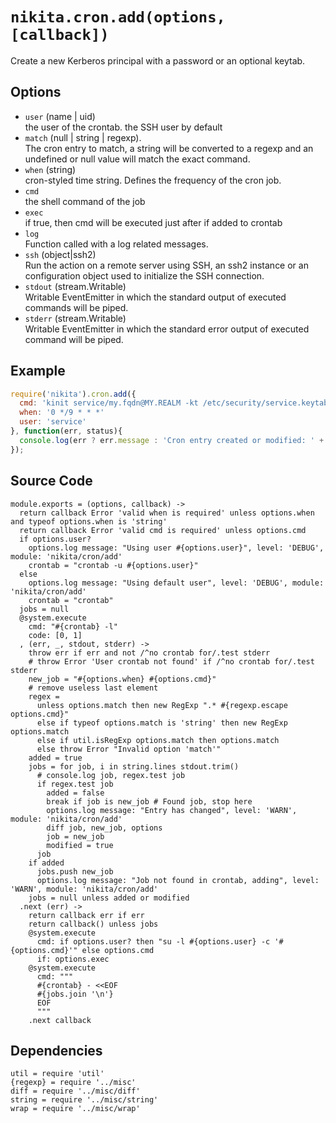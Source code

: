 
# `nikita.cron.add(options, [callback])`

Create a new Kerberos principal with a password or an optional keytab.

## Options

* `user` (name | uid)   
  the user of the crontab. the SSH user by default   
* `match` (null | string | regexp).   
  The cron entry to match, a string will be converted to a regexp and an
  undefined or null value will match the exact command.   
* `when` (string)   
  cron-styled time string. Defines the frequency of the cron job.   
* `cmd`   
  the shell command of the job   
* `exec`   
  if true, then cmd will be executed just after if added to crontab   
* `log`   
  Function called with a log related messages.   
* `ssh` (object|ssh2)   
  Run the action on a remote server using SSH, an ssh2 instance or an
  configuration object used to initialize the SSH connection.   
* `stdout` (stream.Writable)   
  Writable EventEmitter in which the standard output of executed commands will
  be piped.   
* `stderr` (stream.Writable)   
  Writable EventEmitter in which the standard error output of executed command
  will be piped.   

## Example

```js
require('nikita').cron.add({
  cmd: 'kinit service/my.fqdn@MY.REALM -kt /etc/security/service.keytab',
  when: '0 */9 * * *'
  user: 'service'
}, function(err, status){
  console.log(err ? err.message : 'Cron entry created or modified: ' + !!status);
});
```

## Source Code

    module.exports = (options, callback) ->
      return callback Error 'valid when is required' unless options.when and typeof options.when is 'string'
      return callback Error 'valid cmd is required' unless options.cmd
      if options.user?
        options.log message: "Using user #{options.user}", level: 'DEBUG', module: 'nikita/cron/add'
        crontab = "crontab -u #{options.user}"
      else
        options.log message: "Using default user", level: 'DEBUG', module: 'nikita/cron/add'
        crontab = "crontab"
      jobs = null
      @system.execute
        cmd: "#{crontab} -l"
        code: [0, 1]
      , (err, _, stdout, stderr) ->
        throw err if err and not /^no crontab for/.test stderr
        # throw Error 'User crontab not found' if /^no crontab for/.test stderr
        new_job = "#{options.when} #{options.cmd}"
        # remove useless last element
        regex =
          unless options.match then new RegExp ".* #{regexp.escape options.cmd}"
          else if typeof options.match is 'string' then new RegExp options.match
          else if util.isRegExp options.match then options.match
          else throw Error "Invalid option 'match'"
        added = true
        jobs = for job, i in string.lines stdout.trim()
          # console.log job, regex.test job
          if regex.test job
            added = false
            break if job is new_job # Found job, stop here
            options.log message: "Entry has changed", level: 'WARN', module: 'nikita/cron/add'
            diff job, new_job, options
            job = new_job
            modified = true
          job
        if added
          jobs.push new_job
          options.log message: "Job not found in crontab, adding", level: 'WARN', module: 'nikita/cron/add'
        jobs = null unless added or modified
      .next (err) ->
        return callback err if err
        return callback() unless jobs
        @system.execute
          cmd: if options.user? then "su -l #{options.user} -c '#{options.cmd}'" else options.cmd
          if: options.exec
        @system.execute
          cmd: """
          #{crontab} - <<EOF
          #{jobs.join '\n'}
          EOF
          """
        .next callback

## Dependencies

    util = require 'util'
    {regexp} = require '../misc'
    diff = require '../misc/diff'
    string = require '../misc/string'
    wrap = require '../misc/wrap'
